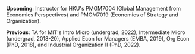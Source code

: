 __Upcoming__: Instructor for HKU's PMGM7004 (Global Management from Economics Perspectives) and PMGM7019 (Economics of Strategy and Organization). 

__Previous__: TA for MIT's Intro Micro (undergrad, 2022), Intermediate Micro (undergrad, 2018-20), Applied Econ for Managers (EMBA, 2019), Org Econ (PhD, 2018), and Industrial Organization II (PhD, 2022). 
